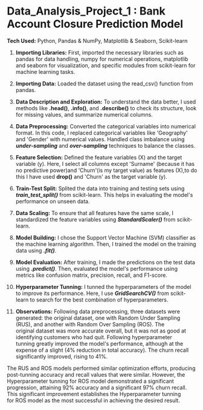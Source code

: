 # Data_Analysis_Project_1 : Bank Account Closure Prediction Model
**Tech Used:** Python, Pandas & NumPy, Matplotlib & Seaborn, Scikit-learn

1. **Importing Libraries:** First, imported the necessary libraries such as pandas for data handling, numpy for numerical operations, matplotlib and seaborn for visualization, and specific modules from scikit-learn for machine learning tasks.

2. **Importing Data:** Loaded the dataset using the read_csv() function from pandas.

3. **Data Description and Exploration:** To understand the data better, I used methods like **.head()**, **.info()**, and **.describe()** to check its structure, look for missing values, and summarize numerical columns.

4. **Data Preprocessing:** Converted the categorical variables into numerical format. In this code, I replaced categorical variables like 'Geography' and 'Gender' with numerical values. Handled class imbalance using **_under-sampling_** and _**over-sampling**_ techniques to balance the classes.

5. **Feature Selection:** Defined the feature variables (X) and the target variable (y). Here, I select all columns except 'Surname' (because it has no predictive power)and 'Churn'(is my target value) as features (X),to do this I have used **drop()** and 'Churn' as the target variable (y).

6. **Train-Test Split:** Splited the data into training and testing sets using **_train_test_split()_** from scikit-learn. This helps in evaluating the model's performance on unseen data.

7. **Data Scaling:** To ensure that all features have the same scale, I standardized the feature variables using _**StandardScaler()**_ from scikit-learn.

8. **Model Building:** I chose the Support Vector Machine (SVM) classifier as the machine learning algorithm. Then, I trained the model on the training data using **_.fit()_**.

9. **Model Evaluation:** After training, I made the predictions on the test data using _**.predict()**_. Then, evaluated the model's performance using metrics like confusion matrix, precision, recall, and F1-score.

10. **Hyperparameter Tunning:** I tunned the hyperparameters of the model to improve its performance. Here, I use _**GridSearchCV()**_ from scikit-learn to search for the best combination of hyperparameters.

11. **Observations:** Following data preprocessing, three datasets were generated: the original dataset, one with Random Under Sampling (RUS), and another with Random Over Sampling (ROS). The original dataset was more accurate overall, but it was not as good at identifying customers who had quit. Following hyperparameter tunning greatly improved the model's performance, although at the expense of a slight (4% reduction in total accuracy). The churn recall significantly improved, rising to 41%.

The RUS and ROS models performed similar optimization efforts, producing post-tunning accuracy and recall values that were similar. However, the Hyperparameter tunning for ROS model demonstrated a significant progression, attaining 92% accuracy and a significant 97% churn recall. This significant improvement establishes the Hyperparameter tunning for ROS model as the most successful in achieving the desired result.
